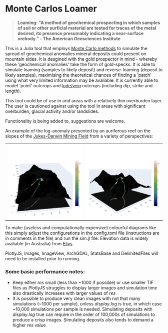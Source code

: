 # Monte Carlos Loamer

> __Loaming: "A method of geochemical prospecting in which samples of soil or other surficial material are tested for traces of the metal desired, its presence presumably indicating a near-surface orebody." - The American Geosciences Institute__

This is a Julia tool that employs [Monte Carlo methods](https://en.wikipedia.org/wiki/Monte_Carlo_method) to simulate the spread of geochemical anomalies mineral deposits could present on mountain sides. It is desgined with the gold prospector in mind - whereby these 'geochemical anomalies' take the form of gold-specks. It is able to simulate loaming (samples to likely deposit) and reverse-loaming (deposit to likely samples), maximising the theoretical chances of finding a 'patch' using what very limited information may be avaliable. It is currently able to model 'point' outcrops and [lode/vein](https://en.wikipedia.org/wiki/Lode) outcrops (including dip, strike and length). 

This tool could be of use in arid areas with a relatively thin overburden layer. The user is cautioned against using the tool in areas with significant overburden, glacial activity and/or landslides.

Functionality is being added to, suggestions are welcome.

An example of the log-anomaly presented by an auriferous reef on the slopes of the [Jukes-Darwin Mining Field](https://en.wikipedia.org/wiki/Mount_Jukes_mine_sites) from a variety of perspectives:

<table>
  <tr>
    <td>
      <img src="https://github.com/TSP66/Monte-Carlos-Loamer/blob/main/Images/Example_2.png" alt="Image 1">
    </td>
    <td>
      <img src="https://github.com/TSP66/Monte-Carlos-Loamer/blob/main/Images/Example_4.png" alt="Image 2">
    </td>
  </tr>
  <tr>
</table>

To make (useless and computationally expensive) colourful diagrams like this simply adjust the configurations in the config.toml file (instructions are in comments in the file) and run the sim.jl file. Elevation data is widely avaliable (in Australia) from [Elivs](https://elevation.fsdf.org.au/).

PlotlyJS, Images, ImageView, ArchGDAL, StatsBase and DelimitedFiles will need to be installed prior to running.

### Some basic performance notes:
- Keep either _res_ small (less than ~1000 if possible) or use smaller TIF files as PlotlyJS struggles to display larger images and simulation time also drastically increases with larger values of _res_
- It is possible to produce very clean images with not that many simulations (~1000 per sample), unless _display.log_ is true, in which case ~10,000 simulations per sample is needed. Simulating deposits with _display.log_ true can require in the order of 100,000s of simulations to produce a crisp images. Simulating deposits also tends to demand a higher _res_ value